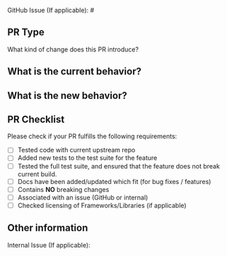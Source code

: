 
GitHub Issue (If applicable): #

<!-- Link to relevant GitHub issue if applicable. All PRs should be associated with an issue (GitHub issue or internal) -->

## PR Type

What kind of change does this PR introduce?
<!-- Please uncomment one or more that apply to this PR

- Bugfix
- Feature
- Code style update (formatting)
- Refactoring (no functional changes, no api changes)
- Build or CI related changes
- Documentation content changes
- Project automation
- Other... Please describe:

-->

## What is the current behavior?

<!-- Please describe the current behavior that you are modifying, or link to a relevant issue. -->


## What is the new behavior?

<!-- Please describe the new behavior after your modifications. -->


## PR Checklist

Please check if your PR fulfills the following requirements:

- [ ] Tested code with current upstream repo
- [ ] Added new tests to the test suite for the feature
- [ ] Tested the full test suite, and ensured that the feature does not break current build.
- [ ] Docs have been added/updated which fit (for bug fixes / features)
- [ ] Contains **NO** breaking changes
- [ ] Associated with an issue (GitHub or internal)
- [ ] Checked licensing of Frameworks/Libraries (if applicable) 

<!-- If you are unsure on how to squash commits, please refer to the following link for help:
https://www.devroom.io/2011/07/05/git-squash-your-latests-commits-into-one/
-->

<!-- If this PR contains a breaking change, please describe the impact below, and why this change had to be introduced.
     Please note that breaking changes are likely to be rejected -->


## Other information

<!-- Please provide any additional information if necessary -->

Internal Issue (If applicable):
<!-- Link to relevant internal issue if applicable. All PRs should be associated with an issue (GitHub issue or internal) -->
<!-- Template modified from Platform Uno Github, under the Apache 2.0 License-->
